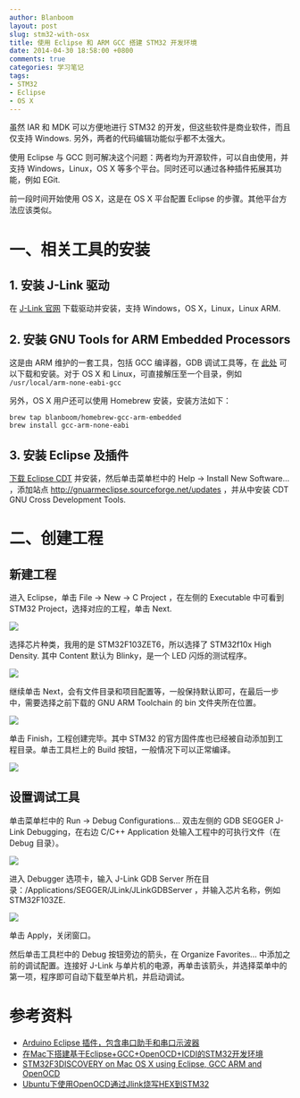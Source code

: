 ```yaml
---
author: Blanboom
layout: post
slug: stm32-with-osx
title: 使用 Eclipse 和 ARM GCC 搭建 STM32 开发环境
date: 2014-04-30 18:58:00 +0800
comments: true
categories: 学习笔记
tags:
- STM32
- Eclipse
- OS X
---
```


虽然 IAR 和 MDK 可以方便地进行 STM32 的开发，但这些软件是商业软件，而且仅支持 Windows. 另外，两者的代码编辑功能似乎都不太强大。

使用 Eclipse 与 GCC 则可解决这个问题：两者均为开源软件，可以自由使用，并支持 Windows，Linux，OS X 等多个平台。同时还可以通过各种插件拓展其功能，例如 EGit.

前一段时间开始使用 OS X，这是在 OS X 平台配置 Eclipse 的步骤。其他平台方法应该类似。

<!-- more -->

# 一、相关工具的安装

## 1. 安装 J-Link 驱动

在 [J-Link 官网](http://www.segger.com/jlink-software.html) 下载驱动并安装，支持 Windows，OS X，Linux，Linux ARM.

## 2. 安装 GNU Tools for ARM Embedded Processors

这是由 ARM 维护的一套工具，包括 GCC 编译器，GDB 调试工具等，在 [此处](https://launchpad.net/gcc-arm-embedded/+download) 可以下载和安装。对于 OS X 和 Linux，可直接解压至一个目录，例如 `/usr/local/arm-none-eabi-gcc`

另外，OS X 用户还可以使用 Homebrew 安装，安装方法如下：

```
brew tap blanboom/homebrew-gcc-arm-embedded
brew install gcc-arm-none-eabi
```

## 3. 安装 Eclipse 及插件

[下载 Eclipse CDT](http://www.eclipse.org/downloads/) 并安装，然后单击菜单栏中的 Help -> Install New Software... ，添加站点 http://gnuarmeclipse.sourceforge.net/updates ，并从中安装 CDT GNU Cross Development Tools.

# 二、创建工程

## 新建工程

进入 Eclipse，单击 File -> New -> C Project ，在左侧的 Executable 中可看到 STM32 Project，选择对应的工程，单击 Next.

![](images/2014/04/eclipse-new-project-1.png)

选择芯片种类，我用的是 STM32F103ZET6，所以选择了 STM32f10x High Density. 其中 Content 默认为 Blinky，是一个 LED 闪烁的测试程序。

![](images/2014/04/eclipse-new-project-2.png)

继续单击 Next，会有文件目录和项目配置等，一般保持默认即可，在最后一步中，需要选择之前下载的 GNU ARM Toolchain 的 bin 文件夹所在位置。

![](images/2014/04/eclipse-new-project-3.png)

单击 Finish，工程创建完毕。其中 STM32 的官方固件库也已经被自动添加到工程目录。单击工具栏上的 Build 按钮，一般情况下可以正常编译。

![](images/2014/04/eclipse-window.png)

## 设置调试工具

单击菜单栏中的 Run -> Debug Configurations... 双击左侧的 GDB SEGGER J-Link Debugging，在右边 C/C++ Application 处输入工程中的可执行文件（在 Debug 目录）。

![](images/2014/04/eclipse-debug-setting-1.png)

进入 Debugger 选项卡，输入 J-Link GDB Server 所在目录：/Applications/SEGGER/JLink/JLinkGDBServer ，并输入芯片名称，例如 STM32F103ZE.

![](images/2014/04/eclipse-debug.png)

单击 Apply，关闭窗口。

然后单击工具栏中的 Debug 按钮旁边的箭头，在 Organize Favorites... 中添加之前的调试配置。连接好 J-Link 与单片机的电源，再单击该箭头，并选择菜单中的第一项，程序即可自动下载至单片机，并启动调试。

# 参考资料

* [Arduino Eclipse 插件，包含串口助手和串口示波器](http://www.baeyens.it/eclipse/)
* [在Mac下搭建基于Eclipse+GCC+OpenOCD+ICDI的STM32开发环境](http://kqwd.blog.163.com/blog/static/41223448201211118445588/)
* [STM32F3DISCOVERY on Mac OS X using Eclipse, GCC ARM and OpenOCD](http://www.davidrojas.co.uk/stm32f3discovery-on-mac-os-x-using-eclipse-gcc-arm-and-openocd/)
* [Ubuntu下使用OpenOCD通过Jlink烧写HEX到STM32](http://blog.csdn.net/smarxx/article/details/8486052)